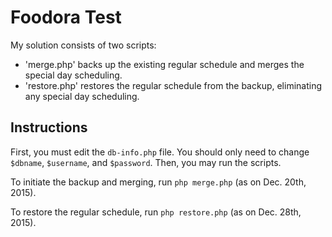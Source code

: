 # Foodora Test

My solution consists of two scripts:

- 'merge.php' backs up the existing regular schedule and merges the special day scheduling.
- 'restore.php' restores the regular schedule from the backup, eliminating any special day scheduling. 

## Instructions

First, you must edit the `db-info.php` file. You should only need to change `$dbname`, `$username`, and `$password`. Then, you may run the scripts.

To initiate the backup and merging, run `php merge.php` (as on Dec. 20th, 2015).

To restore the regular schedule, run `php restore.php` (as on Dec. 28th, 2015).
